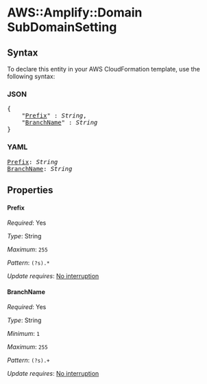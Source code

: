 # AWS::Amplify::Domain SubDomainSetting

## Syntax

To declare this entity in your AWS CloudFormation template, use the following syntax:

### JSON

<pre>
{
    "<a href="#prefix" title="Prefix">Prefix</a>" : <i>String</i>,
    "<a href="#branchname" title="BranchName">BranchName</a>" : <i>String</i>
}
</pre>

### YAML

<pre>
<a href="#prefix" title="Prefix">Prefix</a>: <i>String</i>
<a href="#branchname" title="BranchName">BranchName</a>: <i>String</i>
</pre>

## Properties

#### Prefix

_Required_: Yes

_Type_: String

_Maximum_: <code>255</code>

_Pattern_: <code>(?s).*</code>

_Update requires_: [No interruption](https://docs.aws.amazon.com/AWSCloudFormation/latest/UserGuide/using-cfn-updating-stacks-update-behaviors.html#update-no-interrupt)

#### BranchName

_Required_: Yes

_Type_: String

_Minimum_: <code>1</code>

_Maximum_: <code>255</code>

_Pattern_: <code>(?s).+</code>

_Update requires_: [No interruption](https://docs.aws.amazon.com/AWSCloudFormation/latest/UserGuide/using-cfn-updating-stacks-update-behaviors.html#update-no-interrupt)
